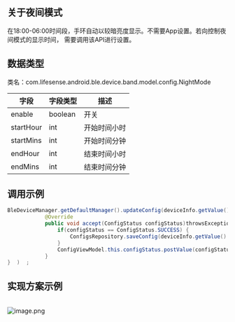 <a name="FZdZs"></a>
## 关于夜间模式
在18:00-06:00时间段，手环自动以较暗亮度显示。不需要App设置。若向控制夜间模式的显示时间， 需要调用该API进行设置。
<a name="hWp7n"></a>
## 数据类型
类名：com.lifesense.android.ble.device.band.model.config.NightMode

| 字段 | 字段类型 | 描述 |
| --- | --- | --- |
| enable | boolean | 开关 |
| startHour | int | 开始时间小时 |
| startMins | int | 开始时间分钟 |
| endHour | int | 结束时间小时 |
| endMins | int | 结束时间分钟 |

<a name="cNWLH"></a>
## 调用示例
```java
BleDeviceManager.getDefaultManager().updateConfig(deviceInfo.getValue().getMac(), dialPlate, new Consumer<ConfigStatus>() {
            @Override
            public void accept(ConfigStatus configStatus)throwsException{   
                if(configStatus == ConfigStatus.SUCCESS) {
                    ConfigsRepository.saveConfig(deviceInfo.getValue().getMac(),config);
                }
                ConfigViewModel.this.configStatus.postValue(configStatus);
            }
}  )  ;
```
<a name="inRiC"></a>
## 实现方案示例
<br />![image.png](https://cdn.nlark.com/yuque/0/2021/png/265997/1616741283029-3e3dd0ef-edff-4209-8a59-122b6e704278.png#crop=0&crop=0&crop=1&crop=1&height=116&id=kSn0G&margin=%5Bobject%20Object%5D&name=image.png&originHeight=116&originWidth=552&originalType=binary&ratio=1&rotation=0&showTitle=false&size=12447&status=done&style=none&title=&width=552)

